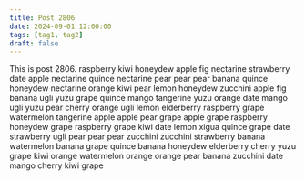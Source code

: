 ```yaml
---
title: Post 2806
date: 2024-09-01 12:00:00
tags: [tag1, tag2]
draft: false
---
```

This is post 2806.
raspberry
kiwi
honeydew
apple
fig
nectarine
strawberry
date
apple
nectarine
quince
nectarine
pear
pear
pear
banana
quince
honeydew
nectarine
orange
kiwi
pear
lemon
honeydew
zucchini
apple
fig
banana
ugli
yuzu
grape
quince
mango
tangerine
yuzu
orange
date
mango
ugli
yuzu
pear
cherry
orange
ugli
lemon
elderberry
raspberry
grape
watermelon
tangerine
apple
apple
pear
grape
apple
grape
raspberry
honeydew
grape
raspberry
grape
kiwi
date
lemon
xigua
quince
grape
date
strawberry
ugli
pear
pear
pear
zucchini
zucchini
strawberry
banana
watermelon
banana
grape
quince
banana
honeydew
elderberry
cherry
yuzu
grape
kiwi
orange
watermelon
orange
orange
pear
banana
zucchini
date
mango
cherry
kiwi
grape
